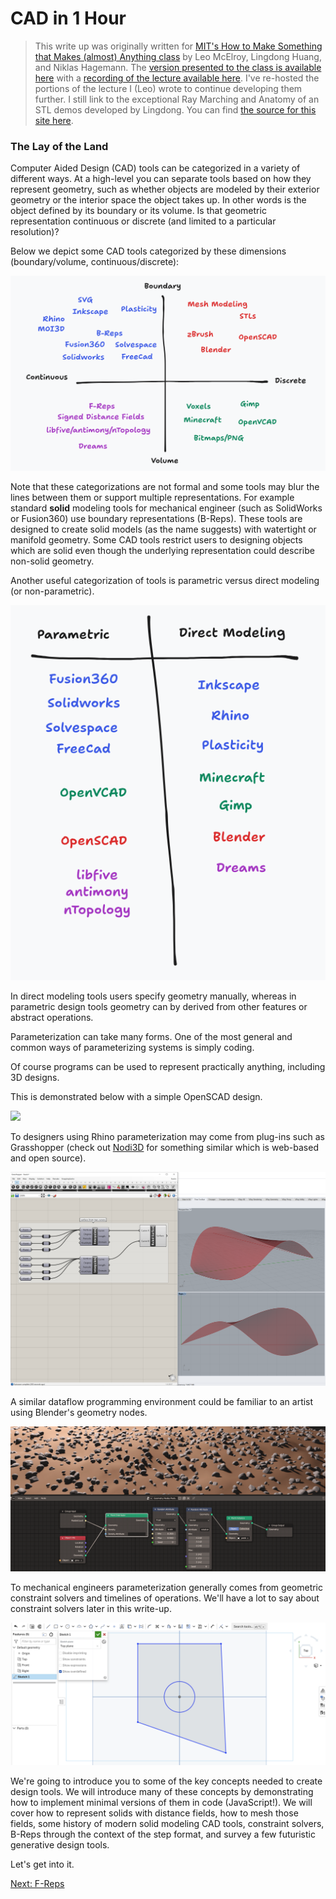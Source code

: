 # CAD in 1 Hour

> This write up was originally written for [MIT's How to Make Something that Makes (almost) Anything class](https://fab.cba.mit.edu/classes/865.24/index.html) by Leo McElroy, Lingdong Huang, and Niklas Hagemann.
> The [version presented to the class is available here](https://fab.cba.mit.edu/classes/865.24/topics/design-tools/) with a [recording of the lecture available here](https://mit.zoom.us/rec/play/kY5T2RxteJq3wB2L9UOezzsS7mb54Ba3aqKuVYxqk8e92XZYpoZjR1DN0pFLE7IfVyfVl6Xmhh1fDD5T.i78AWp-Kgrm6Ybpe?canPlayFromShare=true&from=share_recording_detail&continueMode=true&componentName=rec-play&originRequestUrl=https%3A%2F%2Fmit.zoom.us%2Frec%2Fshare%2FmSbxXU1ap3euZp8TjonDAqmOeXrBUwPXN9e-dJ2e2kWVZ_HxQu6PQFhioWVrFPtt.O3SoIRlOUhdLGrsS).
> I've re-hosted the portions of the lecture I (Leo) wrote to continue developing them further.
> I still link to the exceptional Ray Marching and Anatomy of an STL demos developed by Lingdong.
> You can find [the source for this site here](https://github.com/leomcelroy/cad-in-1-hour).

### The Lay of the Land

Computer Aided Design (CAD) tools can be categorized in a variety of different ways.
At a high-level you can separate tools based on how they represent geometry, 
such as whether objects are modeled by their exterior geometry or the interior space the object takes up.
In other words is the object defined by its boundary or its volume.
Is that geometric representation continuous or discrete (and limited to a particular resolution)?

Below we depict some CAD tools categorized by these dimensions (boundary/volume, continuous/discrete):

![](./assets/cad-landscape.png)

Note that these categorizations are not formal and some tools may blur the lines between them or support multiple
representations. 
For example standard **solid** modeling tools for mechanical engineer (such as SolidWorks or Fusion360) use boundary representations (B-Reps).
These tools are designed to create solid models (as the name suggests) with watertight or manifold geometry.
Some CAD tools restrict users to designing objects which are solid even though the underlying representation could describe non-solid geometry.

Another useful categorization of tools is parametric versus direct modeling (or non-parametric).

![](./assets/parametric-vs-direct.png)

In direct modeling tools users specify geometry manually, whereas in parametric design
tools geometry can by derived from other features or abstract operations.

Parameterization can take many forms.
One of the most general and common ways of parameterizing systems is simply coding.

Of course programs can be used to represent practically anything, including 3D designs.

This is demonstrated below with a simple OpenSCAD design.

![](./assets/openscad.png)

To designers using Rhino parameterization may come from plug-ins such as Grasshopper (check out [Nodi3D](https://nodi3d.com/) for something similar which is web-based and open source).

![](./assets/grasshopper.png)

A similar dataflow programming environment could be familiar to an artist using Blender's geometry nodes.

![](./assets/blender-nodes.png)

To mechanical engineers parameterization generally comes from geometric constraint solvers and timelines of operations.
We'll have a lot to say about constraint solvers later in this write-up.

![](./assets/onshape.png)

We're going to introduce you to some of the key concepts needed to create design tools.
We will introduce many of these concepts by demonstrating how to implement minimal versions
of them in code (JavaScript!). 
We will cover how to represent solids with distance fields, how to mesh those fields, some history of modern solid modeling CAD tools, constraint solvers, B-Reps through the context of the step format, and survey a few futuristic generative design tools. 

Let's get into it.

[Next: F-Reps](./#frep)
